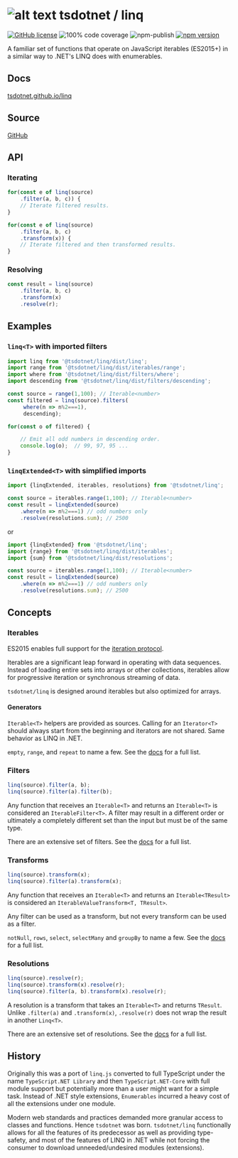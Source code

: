 # ![alt text](https://avatars1.githubusercontent.com/u/64487547?s=30 "tsdotnet") tsdotnet / linq

[![GitHub license](https://img.shields.io/badge/license-MIT-blue.svg?style=flat-square)](https://github.com/tsdotnet/linq/blob/master/LICENSE)
![100% code coverage](https://img.shields.io/badge/coverage-100%25-green)
![npm-publish](https://github.com/tsdotnet/linq/workflows/npm-publish/badge.svg)
[![npm version](https://img.shields.io/npm/v/@tsdotnet/linq.svg?style=flat-square)](https://www.npmjs.com/package/@tsdotnet/linq)

A familiar set of functions that operate on JavaScript iterables (ES2015+) in a similar way to .NET's LINQ does with enumerables.

## Docs

[tsdotnet.github.io/linq](https://tsdotnet.github.io/linq/globals.html)

## Source

[GitHub](https://github.com/tsdotnet/linq)

## API

### Iterating

```typescript
for(const e of linq(source)
    .filter(a, b, c)) {
    // Iterate filtered results.
}
```

```typescript
for(const e of linq(source)
    .filter(a, b, c)
    .transform(x)) {
    // Iterate filtered and then transformed results.
}
```

### Resolving

```typescript
const result = linq(source)
    .filter(a, b, c)
    .transform(x)
    .resolve(r);
```

## Examples

### `linq<T>` with imported filters

```typescript
import linq from '@tsdotnet/linq/dist/linq';
import range from '@tsdotnet/linq/dist/iterables/range';
import where from '@tsdotnet/linq/dist/filters/where';
import descending from '@tsdotnet/linq/dist/filters/descending';

const source = range(1,100); // Iterable<number>
const filtered = linq(source).filters(
     where(n => n%2===1),
     descending);

for(const o of filtered) {

    // Emit all odd numbers in descending order.
    console.log(o);  // 99, 97, 95 ...
}
```

### `linqExtended<T>` with simplified imports

```typescript
import {linqExtended, iterables, resolutions} from '@tsdotnet/linq';

const source = iterables.range(1,100); // Iterable<number>
const result = linqExtended(source)
    .where(n => n%2===1) // odd numbers only
    .resolve(resolutions.sum); // 2500
```

or

```typescript
import {linqExtended} from '@tsdotnet/linq';
import {range} from '@tsdotnet/linq/dist/iterables';
import {sum} from '@tsdotnet/linq/dist/resolutions';

const source = iterables.range(1,100); // Iterable<number>
const result = linqExtended(source)
    .where(n => n%2===1) // odd numbers only
    .resolve(resolutions.sum); // 2500
```

## Concepts

### Iterables

ES2015 enables full support for the [iteration protocol](https://developer.mozilla.org/en-US/docs/Web/JavaScript/Reference/Iteration_protocols).

Iterables are a significant leap forward in operating with data sequences.
Instead of loading entire sets into arrays or other collections, iterables allow for progressive iteration or synchronous streaming of data.

`tsdotnet/linq` is designed around iterables but also optimized for arrays.

#### Generators

`Iterable<T>` helpers are provided as sources.  Calling for an `Iterator<T>` should always start from the beginning and iterators are not shared.  Same behavior as LINQ in .NET.

`empty`, `range`, and `repeat` to name a few.
See the [docs](https://tsdotnet.github.io/linq/modules/iterables.html) for a full list.

### Filters

```typescript
linq(source).filter(a, b);
linq(source).filter(a).filter(b);
```

Any function that receives an `Iterable<T>` and returns an `Iterable<T>` is considered an
`IterableFilter<T>`.  A filter may result in a different order or ultimately a completely different set than the input but must be of the same type.

There are an extensive set of filters.
See the [docs](https://tsdotnet.github.io/linq/modules/filters.html) for a full list.

### Transforms

```typescript
linq(source).transform(x);
linq(source).filter(a).transform(x);
```

Any function that receives an `Iterable<T>` and returns an `Iterable<TResult>` is considered an
`IterableValueTransform<T, TResult>`.

Any filter can be used as a transform, but not every transform can be used as a filter.

`notNull`, `rows`, `select`, `selectMany` and `groupBy` to name a few.
See the [docs](https://tsdotnet.github.io/linq/modules/transforms.html) for a full list.

### Resolutions

```typescript
linq(source).resolve(r);
linq(source).transform(x).resolve(r);
linq(source).filter(a, b).transform(x).resolve(r);
```

A resolution is a transform that takes an `Iterable<T>` and returns `TResult`.
Unlike `.filter(a)` and `.transform(x)`, `.resolve(r)` does not wrap the result in another `Linq<T>`.

There are an extensive set of resolutions.
See the [docs](https://tsdotnet.github.io/linq/modules/resolutions.html) for a full list.

## History

Originally this was a port of `linq.js` converted to full TypeScript under the name `TypeScript.NET Library` and then `TypeScript.NET-Core` with full module support but potentially more than a user might want for a simple task.  Instead of .NET style extensions, `Enumerables` incurred a heavy cost of all the extensions under one module.

Modern web standards and practices demanded more granular access to classes and functions.  Hence `tsdotnet` was born.  `tsdotnet/linq` functionally allows for all the features of its predecessor as well as providing type-safety, and most of the features of LINQ in .NET while not forcing the consumer to download unneeded/undesired modules (extensions).
